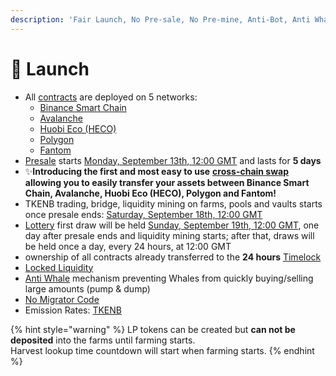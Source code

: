 ```yaml
---
description: 'Fair Launch, No Pre-sale, No Pre-mine, Anti-Bot, Anti Whale'
---
```


# 🚀 Launch

* All [contracts](tokenomics/contracts.md) are deployed on 5 networks:
  * [Binance Smart Chain](https://www.binance.org/en/smartChain)
  * [Avalanche](https://www.avax.network/)
  * [Huobi Eco \(HECO\)](https://www.hecochain.com/en-us/)
  * [Polygon](https://polygon.technology/)
  * [Fantom](https://fantom.foundation/)
* [Presale](presale.md) starts [Monday, September 13th, 12:00 GMT](https://www.timeanddate.com/countdown/generic?iso=2021-09-13T12:00:00Z&font=sanserif&p0=1440&csz=1&msg=TKENB%20Presale%20start) and lasts for **5 days**
* ✨**Introducing the first and most easy to use** [**cross-chain swap**](features/token-bridge.md) **allowing you to easily transfer your assets between Binance Smart Chain, Avalanche, Huobi Eco \(HECO\), Polygon and Fantom!**
* TKENB trading, bridge, liquidity mining on farms, pools and vaults starts once presale ends: [Saturday, September 18th, 12:00 GMT](https://www.timeanddate.com/countdown/generic?iso=2021-09-18T12:00:00Z&font=sanserif&p0=1440&csz=1&msg=TKENB%20liquidity%20mining)
* [Lottery](features/lottery.md) first draw will be held [Sunday, September 19th, 12:00 GMT](https://www.timeanddate.com/countdown/generic?iso=2021-09-19T12:00:00Z&font=sanserif&p0=1440&csz=1&msg=Lottery%20first%20draw), one day after presale ends and liquidity mining starts; after that, draws will be held once a day, every 24 hours, at 12:00 GMT
* ownership of all contracts already transferred to the **24 hours** [Timelock](security/timelock.md)
* [Locked Liquidity](features/locked-liquidity.md)
* [Anti Whale](features/anti-whale.md) mechanism preventing Whales from quickly buying/selling large amounts \(pump & dump\)
* [No Migrator Code](security/no-migrator-code.md)
* Emission Rates: [TKENB](tokenomics/tkenb.md)

{% hint style="warning" %}
LP tokens can be created but **can not be deposited** into the farms until farming starts.   
Harvest lookup time countdown will start when farming starts.
{% endhint %}



​

​

​

